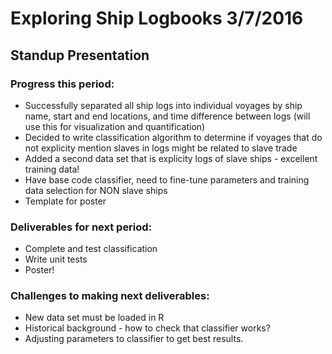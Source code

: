# Exploring Ship Logbooks 3/7/2016
## Standup Presentation

### Progress this period:
- Successfully separated all ship logs into individual voyages by ship name, 
start and end locations, and time difference between logs (will use this for visualization and quantification)
- Decided to write classification algorithm to determine if voyages that do not explicity mention slaves in logs might be related to slave trade
- Added a second data set that is explicity logs of slave ships - excellent training data!
- Have base code classifier, need to fine-tune parameters and training data selection for NON slave ships
- Template for poster

### Deliverables for next period:
- Complete and test classification
- Write unit tests
- Poster!

### Challenges to making next deliverables:
- New data set must be loaded in R
- Historical background - how to check that classifier works?
- Adjusting parameters to classifier to get best results.
